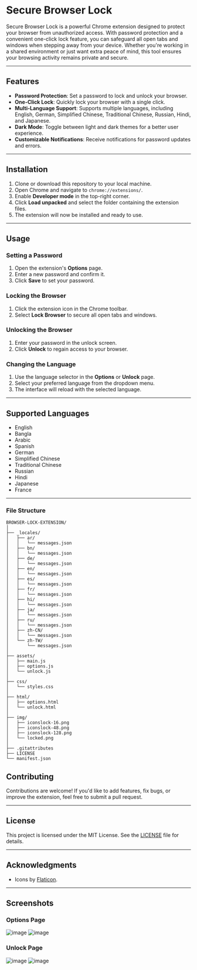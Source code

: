 # Secure Browser Lock

Secure Browser Lock is a powerful Chrome extension designed to protect your browser from unauthorized access. With password protection and a convenient one-click lock feature, you can safeguard all open tabs and windows when stepping away from your device. Whether you're working in a shared environment or just want extra peace of mind, this tool ensures your browsing activity remains private and secure.

---

## Features

- **Password Protection**: Set a password to lock and unlock your browser.
- **One-Click Lock**: Quickly lock your browser with a single click.
- **Multi-Language Support**: Supports multiple languages, including English, German, Simplified Chinese, Traditional Chinese, Russian, Hindi, and Japanese.
- **Dark Mode**: Toggle between light and dark themes for a better user experience.
- **Customizable Notifications**: Receive notifications for password updates and errors.

---

## Installation

1. Clone or download this repository to your local machine.
2. Open Chrome and navigate to `chrome://extensions/`.
3. Enable **Developer mode** in the top-right corner.
4. Click **Load unpacked** and select the folder containing the extension files.
5. The extension will now be installed and ready to use.

---

## Usage

### Setting a Password
1. Open the extension's **Options** page.
2. Enter a new password and confirm it.
3. Click **Save** to set your password.

### Locking the Browser
1. Click the extension icon in the Chrome toolbar.
2. Select **Lock Browser** to secure all open tabs and windows.

### Unlocking the Browser
1. Enter your password in the unlock screen.
2. Click **Unlock** to regain access to your browser.

### Changing the Language
1. Use the language selector in the **Options** or **Unlock** page.
2. Select your preferred language from the dropdown menu.
3. The interface will reload with the selected language.

---

## Supported Languages

- English
- Bangla
- Arabic
- Spanish 
- German
- Simplified Chinese
- Traditional Chinese
- Russian
- Hindi
- Japanese
- France 

---

### File Structure
```
BROWSER-LOCK-EXTENSION/
│
├── _locales/
│   ├── ar/
│   │   └── messages.json
│   ├── bn/
│   │   └── messages.json
│   ├── de/
│   │   └── messages.json
│   ├── en/
│   │   └── messages.json
│   ├── es/
│   │   └── messages.json
│   ├── fr/
│   │   └── messages.json
│   ├── hi/
│   │   └── messages.json
│   ├── ja/
│   │   └── messages.json
│   ├── ru/
│   │   └── messages.json
│   ├── zh-CN/
│   │   └── messages.json
│   └── zh-TW/
│       └── messages.json
│
├── assets/
│   ├── main.js
│   ├── options.js
│   └── unlock.js
│
├── css/
│   └── styles.css
│
├── html/
│   ├── options.html
│   └── unlock.html
│
├── img/
│   ├── iconslock-16.png
│   ├── iconslock-48.png
│   ├── iconslock-128.png
│   └── locked.png
│
├── .gitattributes
├── LICENSE
└── manifest.json
```


## Contributing

Contributions are welcome! If you'd like to add features, fix bugs, or improve the extension, feel free to submit a pull request.

---

## License

This project is licensed under the MIT License. See the [LICENSE](LICENSE) file for details.

---

## Acknowledgments

- Icons by [Flaticon](https://www.flaticon.com/free-icons/locked).

---

## Screenshots

### Options Page
![image](https://github.com/user-attachments/assets/dd12f4f5-ae43-451b-ab92-9b8b509a965a)
![image](https://github.com/user-attachments/assets/dcc04f4e-f640-41e5-a3a1-fe23f40ad0c1)


### Unlock Page
![image](https://github.com/user-attachments/assets/f802db56-b361-40a4-8648-be35130027a4)
![image](https://github.com/user-attachments/assets/ef2eea44-234a-4183-85e3-e5b916da8280)
